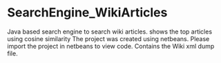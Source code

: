 # SearchEngine_WikiArticles
Java based search engine to search wiki articles. shows the top articles using cosine similarity
The project was created using netbeans.
Please import the project in netbeans to view code.
Contains the Wiki xml dump file.
